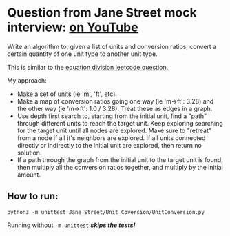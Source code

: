
# Question from Jane Street mock interview: [on YouTube](https://youtu.be/V8DGdPkBBxg)

Write an algorithm to, given a list of units and conversion ratios, convert a certain quantity of one unit type to another unit type.

This is similar to the [equation division leetcode question](https://leetcode.com/problems/evaluate-division/).

My approach:
* Make a set of units (ie 'm', 'ft', etc).
* Make a map of conversion ratios going one way (ie 'm->ft': 3.28) and the other way (ie 'm->ft': 1.0 / 3.28). Treat these as edges in a graph.
* Use depth first search to, starting from the initial unit, find a "path" through different units to reach the target unit. Keep exploring searching for the target unit until all nodes are explored. Make sure to "retreat" from a node if all it's neighbors are explored. If all units connected directly or indirectly to the initial unit are explored, then return no solution.
* If a path through the graph from the initial unit to the target unit is found, then multiply all the conversion ratios together, and multiply by the initial amount.

## How to run:

`python3 -m unittest Jane_Street/Unit_Coversion/UnitConversion.py`

Running without `-m unittest` ***skips the tests!***
